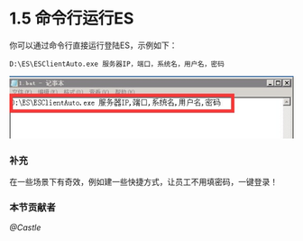 # 1.5 命令行运行ES
你可以通过命令行直接运行登陆ES，示例如下：

	D:\ES\ESClientAuto.exe 服务器IP，端口，系统名，用户名，密码

![](../images/1.5.1.jpg)

### 补充
在一些场景下有奇效，例如建一些快捷方式，让员工不用填密码，一键登录！

### 本节贡献者
*@Castle*
